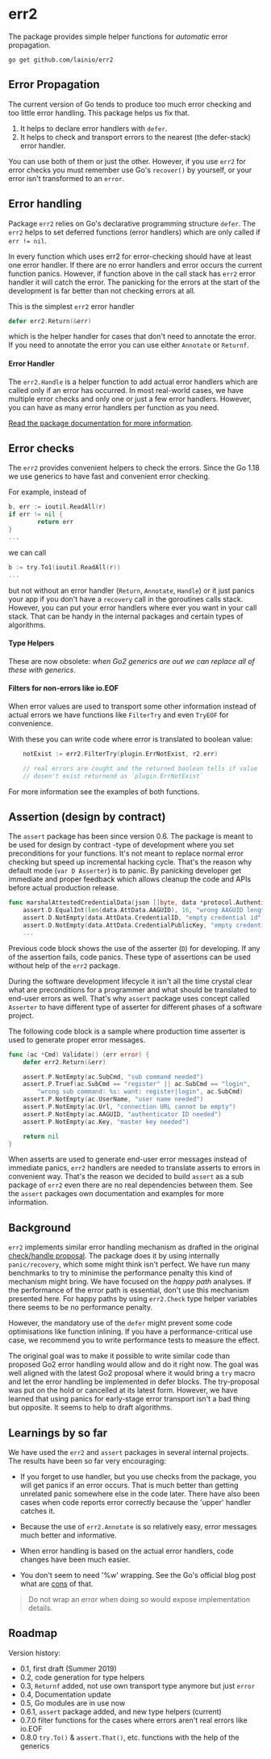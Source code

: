 # err2

The package provides simple helper functions for _automatic_ error propagation.

`go get github.com/lainio/err2`


## Error Propagation

The current version of Go tends to produce too much error checking and too
little error handling. This package helps us fix that.

1. It helps to declare error handlers with `defer`.
2. It helps to check and transport errors to the nearest (the defer-stack) error
   handler. 

You can use both of them or just the other. However, if you use `err2` for error
checks you must remember use Go's `recover()` by yourself, or your error isn't
transformed to an `error`.

## Error handling

Package `err2` relies on Go's declarative programming structure `defer`. The
`err2` helps to set deferred functions (error handlers) which are only called if
`err != nil`.

In every function which uses err2 for error-checking should have at least one
error handler. If there are no error handlers and error occurs the current
function panics. However, if function above in the call stack has `err2` error
handler it will catch the error. The panicking for the errors at the start of
the development is far better than not checking errors at all.

This is the simplest `err2` error handler

```go
defer err2.Return(&err)
```

which is the helper handler for cases that don't need to annotate the error. If
you need to annotate the error you can use either `Annotate` or `Returnf`.

#### Error Handler

The `err2.Handle` is a helper function to add actual error handlers which are
called only if an error has occurred. In most real-world cases, we have multiple
error checks and only one or just a few error handlers. However, you can have as
many error handlers per function as you need.

[Read the package documentation for more
information](https://pkg.go.dev/github.com/lainio/err2).

## Error checks

The `err2` provides convenient helpers to check the errors. Since the Go 1.18 we
use generics to have fast and convenient error checking.

For example, instead of

```go
b, err := ioutil.ReadAll(r)
if err != nil {
        return err
}
...
```
we can call
```go
b := try.To1(ioutil.ReadAll(r))
...
```

but not without an error handler (`Return`, `Annotate`, `Handle`) or it just
panics your app if you don't have a `recovery` call in the goroutines calls
stack. However, you can put your error handlers where ever you want in your call
stack. That can be handy in the internal packages and certain types of
algorithms.


#### Type Helpers

These are now obsolete:
	*when Go2 generics are out we can replace all of these with generics*.

#### Filters for non-errors like io.EOF

When error values are used to transport some other information instead of
actual errors we have functions like `FilterTry` and even `TryEOF` for
convenience.

With these you can write code where error is translated to boolean value:
```go
	notExist := err2.FilterTry(plugin.ErrNotExist, r2.err)

	// real errors are cought and the returned boolean tells if value
	// dosen't exist returnend as `plugin.ErrNotExist`
```

For more information see the examples of both functions.

## Assertion (design by contract)

The `assert` package has been since version 0.6. The package is meant to be used
for design by contract -type of development where you set preconditions for your
functions. It's not meant to replace normal error checking but speed up
incremental hacking cycle. That's the reason why default mode (`var D Asserter`)
is to panic. By panicking developer get immediate and proper feedback which
allows cleanup the code and APIs before actual production release.

```go
func marshalAttestedCredentialData(json []byte, data *protocol.AuthenticatorData) []byte {
	assert.D.EqualInt(len(data.AttData.AAGUID), 16, "wrong AAGUID length")
	assert.D.NotEmpty(data.AttData.CredentialID, "empty credential id")
	assert.D.NotEmpty(data.AttData.CredentialPublicKey, "empty credential public key")
	...
```

Previous code block shows the use of the asserter (`D`) for developing. If any
of the assertion fails, code panics. These type of assertions can be used
without help of the `err2` package.

During the software development lifecycle it isn't all the time crystal clear
what are preconditions for a programmer and what should be translated to
end-user errors as well. That's why `assert` package uses concept called
`Asserter` to have different type of asserter for different phases of a software
project.

The following code block is a sample where production time asserter is used to
generate proper error messages.

```go
func (ac *Cmd) Validate() (err error) {
	defer err2.Return(&err)

	assert.P.NotEmpty(ac.SubCmd, "sub command needed")
	assert.P.Truef(ac.SubCmd == "register" || ac.SubCmd == "login",
		"wrong sub command: %s: want: register|login", ac.SubCmd)
	assert.P.NotEmpty(ac.UserName, "user name needed")
	assert.P.NotEmpty(ac.Url, "connection URL cannot be empty")
	assert.P.NotEmpty(ac.AAGUID, "authenticator ID needed")
	assert.P.NotEmpty(ac.Key, "master key needed")

	return nil
}
```

When asserts are used to generate end-user error messages instead of immediate
panics, `err2` handlers are needed to translate asserts to errors in convenient
way. That's the reason we decided to build `assert` as a sub package of `err2`
even there are no real dependencies between them. See the `assert` packages own
documentation and examples for more information.

## Background
`err2` implements similar error handling mechanism as drafted in the original
[check/handle
proposal](https://go.googlesource.com/proposal/+/master/design/go2draft-error-handling-overview.md).
The package does it by using internally `panic/recovery`, which some might think
isn't perfect. We have run many benchmarks to try to minimise the performance
penalty this kind of mechanism might bring. We have focused on the _happy path_
analyses. If the performance of the error path is essential, don't use this
mechanism presented here. For happy paths by using `err2.Check` type helper
variables there seems to be no performance penalty.

However, the mandatory use of the `defer` might prevent some code optimisations
like function inlining. If you have a performance-critical use case, we
recommend you to write performance tests to measure the effect.

The original goal was to make it possible to write similar code than proposed
Go2 error handling would allow and do it right now. The goal was well aligned
with the latest Go2 proposal where it would bring a `try` macro and let the
error handling be implemented in defer blocks. The try-proposal was put on the
hold or cancelled at its latest form. However, we have learned that using panics
for early-stage error transport isn't a bad thing but opposite. It seems to help
to draft algorithms.

## Learnings by so far

We have used the `err2` and `assert` packages in several internal projects. The
results have been so far very encouraging:

- If you forget to use handler, but you use checks from the package, you will
get panics if an error occurs. That is much better than getting unrelated panic
somewhere else in the code later. There have also been cases when code reports
error correctly because the 'upper' handler catches it.

- Because the use of `err2.Annotate` is so relatively easy, error messages much
better and informative.

- When error handling is based on the actual error handlers, code changes have
been much easier.

- You don't seem to need '%w' wrapping. See the Go's official blog post what are
[cons](https://go.dev/blog/go1.13-errors) of that.

> Do not wrap an error when doing so would expose implementation details.

## Roadmap

Version history:
- 0.1, first draft (Summer 2019)
- 0.2, code generation for type helpers
- 0.3, `Returnf` added, not use own transport type anymore but just `error`
- 0.4, Documentation update
- 0.5, Go modules are in use now
- 0.6.1, `assert` package added, and new type helpers (current)
- 0.7.0 filter functions for the cases where errors aren't real errors like
  io.EOF
- 0.8.0 `try.To()` & `assert.That()`, etc. functions with the help of the generics

